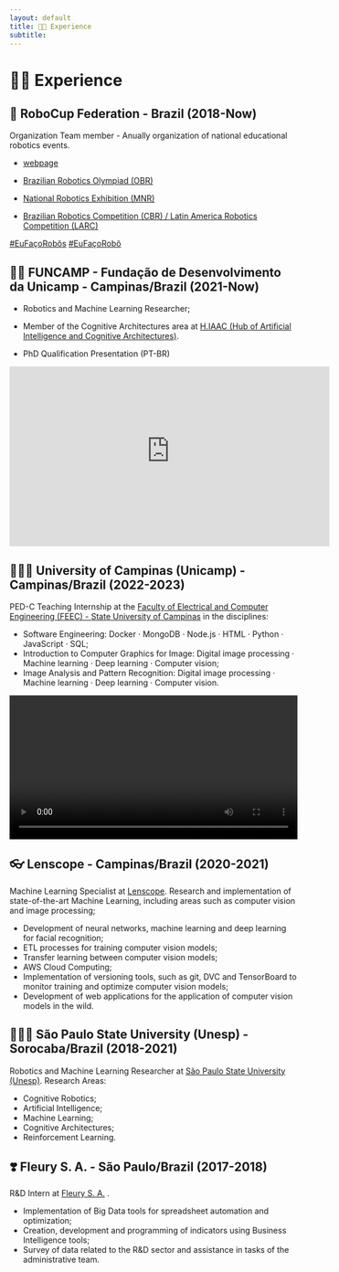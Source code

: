 ```yaml
---
layout: default
title: 🦾🤖 Experience
subtitle: 
---
```


# 🦾🤖 Experience

##  🤖 RoboCup Federation - Brazil (2018-Now)

Organization Team member - Anually organization of national educational robotics events.     

* [webpage](https://robocup.org.br)      

* [Brazilian Robotics Olympiad (OBR)](https://www.obr.org.br)

* [National Robotics Exhibition (MNR)](https://www.mnr.org.br)

* [Brazilian Robotics Competition (CBR) / Latin America Robotics Competition (LARC)](https://www.cbrobotica.org)

[#EuFaçoRobôs](https://www.instagram.com/explore/tags/eufaçorobôs/) [#EuFaçoRobô](https://www.instagram.com/explore/tags/eufaçorobô/) 

## 🕵🏻 FUNCAMP - Fundação de Desenvolvimento da Unicamp - Campinas/Brazil (2021-Now)

* Robotics and Machine Learning Researcher;

* Member of the Cognitive Architectures area at [H.IAAC (Hub of Artificial Intelligence and Cognitive Architectures)](https://hiaac.unicamp.br/).

* PhD Qualification Presentation (PT-BR)

<iframe width="560" height="315" src="https://rr5---sn-bg0s7n7l.c.drive.google.com/videoplayback?expire=1706305403&ei=S_2zZeisDdWmpb0P-d2ayA4&ip=189.19.124.73&id=60fc8d27383ed649&itag=18&source=webdrive&requiressl=yes&xpc=EghonaK1InoBAQ==&mh=Fw&mm=32,29&mn=sn-bg0s7n7l,sn-bg0eznzs&ms=su,rdu&mv=m&mvi=5&pl=24&ttl=transient&susc=dr&driveid=10oMXmbGDphLCk4LO8JjkqT2qnDOpHyaU&app=explorer&eaua=ZuRC2-4ETds&mime=video/mp4&vprv=1&prv=1&dur=5220.194&lmt=1706195680668676&mt=1706293729&fvip=3&subapp=DRIVE_WEB_FILE_VIEWER&txp=0006224&sparams=expire,ei,ip,id,itag,source,requiressl,xpc,ttl,susc,driveid,app,eaua,mime,vprv,prv,dur,lmt&sig=AJfQdSswRgIhAInCZTQZe4fzbiA2O0X2JtGYkl3A5FVbRcPwFRSIq5hkAiEAp1MzcQbH0T1d8ekOuM9tm89FMuaAbpkRsC8unSH9JRI=&lsparams=mh,mm,mn,ms,mv,mvi,pl&lsig=AAO5W4owRAIgGImTxEj8Be83iZXSzMbQdaj5Hp_ogyuIk8g4232FJjUCICG6ltbskfY6IXGTTl0rv-Vr26DMKpFM8wCA3KJi5IS4&cpn=sApmEYMsLju3SZ80&c=WEB_EMBEDDED_PLAYER&cver=1.20240123.01.00" frameborder="0" allowfullscreen="true" mozallowfullscreen="true" allow="autoplay" title="videoPTBR"></iframe>


## 👨🏻‍🏫 University of Campinas (Unicamp) - Campinas/Brazil (2022-2023)

PED-C Teaching Internship at the [Faculty of Electrical and Computer Engineering (FEEC) - State University of Campinas](https://fee.unicamp.br) in the disciplines:

* Software Engineering:  Docker · MongoDB · Node.js · HTML · Python · JavaScript ·  SQL;
* Introduction to Computer Graphics for Image: Digital image processing · Machine learning · Deep learning · Computer vision; 
* Image Analysis and Pattern Recognition: Digital image processing · Machine learning · Deep learning · Computer vision.


<video width="100%" height="auto" controls>
    <source src="_data/qualiPhD.mp4" type="video/mp4">
    PhD Qualification Presentation - BR Portuguese
</video>

## 👓 Lenscope - Campinas/Brazil (2020-2021)

Machine Learning Specialist at [Lenscope](https://lenscope.com.br). Research and implementation of state-of-the-art Machine Learning, including areas such as computer vision and image processing;
* Development of neural networks, machine learning and deep learning for facial recognition;
* ETL processes for training computer vision models;
* Transfer learning between computer vision models;
* AWS Cloud Computing;
* Implementation of versioning tools, such as git, DVC and TensorBoard to monitor training and optimize computer vision models;
* Development of web applications for the application of computer vision models in the wild.

## 👨🏻‍🔬 São Paulo State University (Unesp) - Sorocaba/Brazil (2018-2021)

Robotics and Machine Learning Researcher at [São Paulo State University (Unesp)](https://sorocaba.unesp.br). Research Areas: 
* Cognitive Robotics;
* Artificial Intelligence;
* Machine Learning;
* Cognitive Architectures;
* Reinforcement Learning.


## ❣️ Fleury S. A. - São Paulo/Brazil (2017-2018)
R&D Intern at [Fleury S. A.](https://www.grupofleury.com.br) .

* Implementation of Big Data tools for spreadsheet automation and optimization;
* Creation, development and programming of indicators using Business Intelligence tools;
* Survey of data related to the R&D sector and assistance in tasks of the administrative team.


